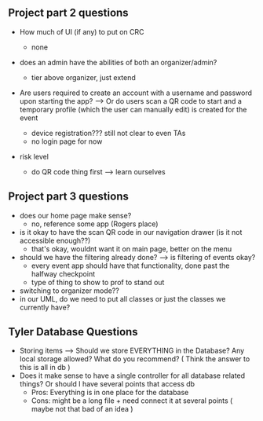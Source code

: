 ## Project part 2 questions

- How much of UI (if any) to put on CRC
    - none
 
- does an admin have the abilities of both an organizer/admin?
    - tier above organizer, just extend 

- Are users required to create an account with a username and password upon starting the app? --> Or do users scan a QR code to start and a temporary profile (which the user can manually edit) is created for the event
  - device registration??? still not clear to even TAs
  - no login page for now
 
- risk level
  - do QR code thing first --> learn ourselves
 
## Project part 3 questions

- does our home page make sense?
    - no, reference some app (Rogers place)
- is it okay to have the scan QR code in our navigation drawer (is it not accessible enough??)
    - that's okay, wouldnt want it on main page, better on the menu
- should we have the filtering already done? --> is filtering of events okay?
    - every event app should have that functionality, done past the halfway checkpoint
    - type of thing to show to prof to stand out
- switching to organizer mode??
- in our UML, do we need to put all classes or just the classes we currently have?

## Tyler Database Questions
- Storing items --> Should we store EVERYTHING in the Database? Any local storage allowed? What do you recommend? ( Think the answer to this is all in db ) 
- Does it make sense to have a single controller for all database related things? Or should I have several points that access db
  - Pros: Everything is in one place for the database
  - Cons: might be a long file + need connect it at several points ( maybe not that bad of an idea )

## 
